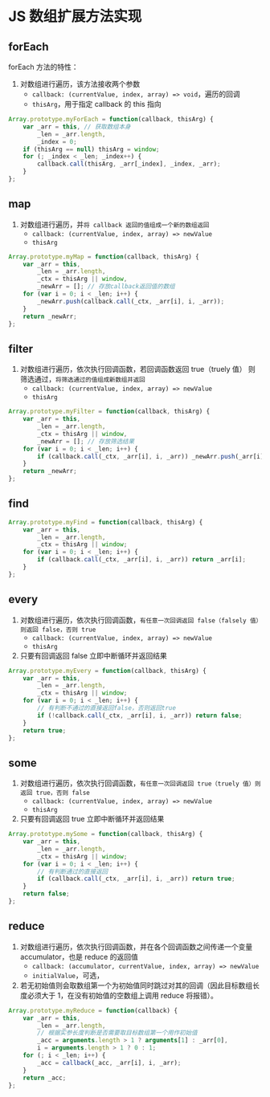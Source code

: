 # JS 数组扩展方法实现

## forEach

forEach 方法的特性：

1. 对数组进行遍历，该方法接收两个参数
    - `callback: (currentValue, index, array) => void`，遍历的回调
    - `thisArg`，用于指定 callback 的 this 指向

```js
Array.prototype.myForEach = function(callback, thisArg) {
	var _arr = this, // 获取数组本身
		_len = _arr.length,
		_index = 0;
	if (thisArg == null) thisArg = window;
	for (; _index < _len; _index++) {
		callback.call(thisArg, _arr[_index], _index, _arr);
	}
};
```

## map

1. 对数组进行遍历，并`将 callback 返回的值组成一个新的数组返回`
    - `callback: (currentValue, index, array) => newValue`
    - `thisArg`

```js
Array.prototype.myMap = function(callback, thisArg) {
	var _arr = this,
		_len = _arr.length,
		_ctx = thisArg || window,
		_newArr = []; // 存放callback返回值的数组
	for (var i = 0; i < _len; i++) {
		_newArr.push(callback.call(_ctx, _arr[i], i, _arr));
	}
	return _newArr;
};
```

## filter

1. 对数组进行遍历，依次执行回调函数，若回调函数返回 true（truely 值） 则筛选通过，`将筛选通过的值组成新数组并返回`
    - `callback: (currentValue, index, array) => newValue`
    - `thisArg`

```js
Array.prototype.myFilter = function(callback, thisArg) {
	var _arr = this,
		_len = _arr.length,
		_ctx = thisArg || window,
		_newArr = []; // 存放筛选结果
	for (var i = 0; i < _len; i++) {
		if (callback.call(_ctx, _arr[i], i, _arr)) _newArr.push(_arr[i]);
	}
	return _newArr;
};
```

## find

```js
Array.prototype.myFind = function(callback, thisArg) {
	var _arr = this,
		_len = _arr.length,
		_ctx = thisArg || window;
	for (var i = 0; i < _len; i++) {
		if (callback.call(_ctx, _arr[i], i, _arr)) return _arr[i];
	}
};
```

## every

1. 对数组进行遍历，依次执行回调函数，`有任意一次回调返回 false（falsely 值）则返回 false，否则 true`
    - `callback: (currentValue, index, array) => newValue`
    - `thisArg`
2. 只要有回调返回 false 立即中断循环并返回结果

```js
Array.prototype.myEvery = function(callback, thisArg) {
	var _arr = this,
		_len = _arr.length,
		_ctx = thisArg || window;
	for (var i = 0; i < _len; i++) {
		// 有判断不通过的直接返回false，否则返回true
		if (!callback.call(_ctx, _arr[i], i, _arr)) return false;
	}
	return true;
};
```

## some

1. 对数组进行遍历，依次执行回调函数，`有任意一次回调返回 true（truely 值）则返回 true，否则 false`
    - `callback: (currentValue, index, array) => newValue`
    - `thisArg`
2. 只要有回调返回 true 立即中断循环并返回结果

```js
Array.prototype.mySome = function(callback, thisArg) {
	var _arr = this,
		_len = _arr.length,
		_ctx = thisArg || window;
	for (var i = 0; i < _len; i++) {
		// 有判断通过的直接返回
		if (callback.call(_ctx, _arr[i], i, _arr)) return true;
	}
	return false;
};
```

## reduce

1. 对数组进行遍历，依次执行回调函数，并在各个回调函数之间传递一个变量 accumulator，也是 reduce 的返回值
    - `callback: (accumulator, currentValue, index, array) => newValue`
    - `initialValue`，可选，
2. 若无初始值则会取数组第一个为初始值同时跳过对其的回调（因此目标数组长度必须大于 1，在没有初始值的空数组上调用 reduce 将报错）。

```js
Array.prototype.myReduce = function(callback) {
	var _arr = this,
		_len = _arr.length,
		// 根据实参长度判断是否需要取目标数组第一个用作初始值
		_acc = arguments.length > 1 ? arguments[1] : _arr[0],
		i = arguments.length > 1 ? 0 : 1;
	for (; i < _len; i++) {
		_acc = callback(_acc, _arr[i], i, _arr);
	}
	return _acc;
};
```
